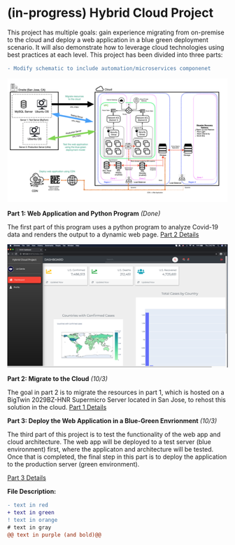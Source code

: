 # (in-progress) Hybrid Cloud Project

This project has multiple goals: gain experience migrating from on-premise to the cloud and deploy a web application in a blue green deployment scenario. It will also demonstrate how to leverage cloud technologies using best practices at each level. This project has been divided into three parts:

```diff
- Modify schematic to include automation/microservices componenet
```
![highlevel-arch](https://github.com/lizgarseeyah/-in-progress-Hybrid-Cloud-Project/blob/master/img/architecture-sketch.jpeg)

**Part 1: Web Application and Python Program** _(Done)_

The first part of this program uses a python program to analyze Covid-19 data and renders the output to a dynamic web page.
[Part 2 Details](https://github.com/lizgarseeyah/-in-progress-Hybrid-Cloud-Project/blob/master/README-PAGE3.md)

![Front-Page](https://github.com/lizgarseeyah/-in-progress-Hybrid-Cloud-Project/blob/master/img/web_app_update.png)

**Part 2: Migrate to the Cloud** _(10/3)_

The goal in part 2 is to migrate the resources in part 1, which is hosted on a BigTwin 2029BZ-HNR Supermicro Server located in San Jose, to rehost this solution in the cloud.
[Part 1 Details](https://github.com/lizgarseeyah/-in-progress-Hybrid-Cloud-Project/blob/master/README-PAGE2.md)

**Part 3: Deploy the Web Application in a Blue-Green Envrionment** _(10/3)_

The third part of this project is to test the functionality of the web app and cloud architecture. The web app will be deployed to a test server (blue environment) first, where the applicaton and architecture will be tested. Once that is completed, the final step in this part is to deploy the application to the production server (green environment).

[Part 3 Details](https://github.com/lizgarseeyah/-in-progress-Hybrid-Cloud-Project/blob/master/README-PAGE4.md)

**File Description:**

```diff
- text in red
+ text in green
! text in orange
# text in gray
@@ text in purple (and bold)@@
```

